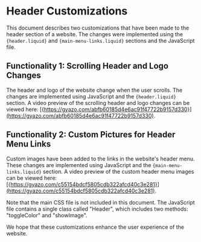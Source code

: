 # Header Customizations

This document describes two customizations that have been made to the header section of a website. The changes were implemented using the `{header.liquid}` and `{main-menu-links.liquid}` sections and the JavaScript file.

## Functionality 1: Scrolling Header and Logo Changes

The header and logo of the website change when the user scrolls. The changes are implemented using JavaScript and the `{header.liquid}` section. A video preview of the scrolling header and logo changes can be viewed here: [{https://gyazo.com/abfb60185d4e6ac91f47722b9157d330}](https://gyazo.com/abfb60185d4e6ac91f47722b9157d330).

## Functionality 2: Custom Pictures for Header Menu Links

Custom images have been added to the links in the website's header menu. These changes are implemented using JavaScript and the `{main-menu-links.liquid}` section. A video preview of the custom header menu images can be viewed here: [{https://gyazo.com/c55154bdcf5805cdb322afcd40c3e281}](https://gyazo.com/c55154bdcf5805cdb322afcd40c3e281).

Note that the main CSS file is not included in this document. The JavaScript file contains a single class called "Header", which includes two methods: "toggleColor" and "showImage".

We hope that these customizations enhance the user experience of the website.
